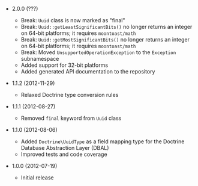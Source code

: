 * 2.0.0 (???)

  * Break: `Uuid` class is now marked as "final"
  * Break: `Uuid::getLeastSignificantBits()` no longer returns an integer on 64-bit platforms; it requires `moontoast/math`
  * Break: `Uuid::getMostSignificantBits()` no longer returns an integer on 64-bit platforms; it requires `moontoast/math`
  * Break: Moved `UnsupportedOperationException` to the `Exception` subnamespace
  * Added support for 32-bit platforms
  * Added generated API documentation to the repository

* 1.1.2 (2012-11-29)

  * Relaxed Doctrine type conversion rules

* 1.1.1 (2012-08-27)

  * Removed `final` keyword from `Uuid` class

* 1.1.0 (2012-08-06)

  * Added `Doctrine\UuidType` as a field mapping type for the Doctrine Database Abstraction Layer (DBAL)
  * Improved tests and code coverage

* 1.0.0 (2012-07-19)

  * Initial release
